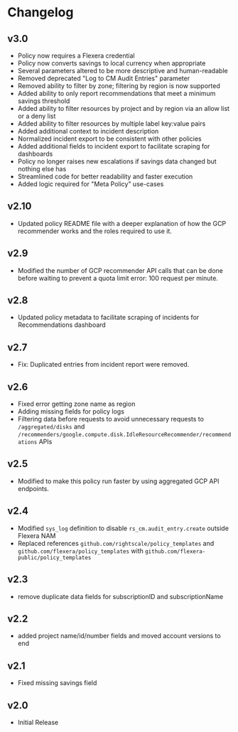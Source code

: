 # Changelog

## v3.0

- Policy now requires a Flexera credential
- Policy now converts savings to local currency when appropriate
- Several parameters altered to be more descriptive and human-readable
- Removed deprecated "Log to CM Audit Entries" parameter
- Removed ability to filter by zone; filtering by region is now supported
- Added ability to only report recommendations that meet a minimum savings threshold
- Added ability to filter resources by project and by region via an allow list or a deny list
- Added ability to filter resources by multiple label key:value pairs
- Added additional context to incident description
- Normalized incident export to be consistent with other policies
- Added additional fields to incident export to facilitate scraping for dashboards
- Policy no longer raises new escalations if savings data changed but nothing else has
- Streamlined code for better readability and faster execution
- Added logic required for "Meta Policy" use-cases

## v2.10

- Updated policy README file with a deeper explanation of how the GCP recommender works and the roles required to use it.

## v2.9

- Modified the number of GCP recommender API calls that can be done before waiting to prevent a quota limit error: 100 request per minute.

## v2.8

- Updated policy metadata to facilitate scraping of incidents for Recommendations dashboard

## v2.7

- Fix: Duplicated entries from incident report were removed.

## v2.6

- Fixed error getting zone name as region
- Adding missing fields for policy logs
- Filtering data before requests to avoid unnecessary requests to `/aggregated/disks` and `/recommenders/google.compute.disk.IdleResourceRecommender/recommendations` APIs

## v2.5

- Modified to make this policy run faster by using aggregated GCP API endpoints.

## v2.4

- Modified `sys_log` definition to disable `rs_cm.audit_entry.create` outside Flexera NAM
- Replaced references `github.com/rightscale/policy_templates` and `github.com/flexera/policy_templates` with `github.com/flexera-public/policy_templates`

## v2.3

- remove duplicate data fields for subscriptionID and subscriptionName

## v2.2

- added project name/id/number fields and moved account versions to end

## v2.1

- Fixed missing savings field

## v2.0

- Initial Release

